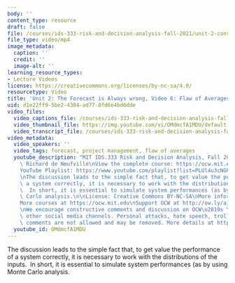 ```yaml
---
body: ''
content_type: resource
draft: false
file: /courses/ids-333-risk-and-decision-analysis-fall-2021/unit-2-consequences-video-6_360p_16_9.mp4
file_type: video/mp4
image_metadata:
  caption: ''
  credit: ''
  image-alt: ''
learning_resource_types:
- Lecture Videos
license: https://creativecommons.org/licenses/by-nc-sa/4.0/
resourcetype: Video
title: 'Unit 2: The Forecast is Always wrong, Video 6: Flaw of Averages 2-the Consequences'
uid: d1e22ff9-5be2-4304-ad77-8fd6e4bd6dde
video_files:
  video_captions_file: /courses/ids-333-risk-and-decision-analysis-fall-2021/1cxItQb8BWYijRlTd_oZb93ldSG16w9XB_transcript.webvtt
  video_thumbnail_file: https://img.youtube.com/vi/OMdmcfA1MDU/default.jpg
  video_transcript_file: /courses/ids-333-risk-and-decision-analysis-fall-2021/1cxItQb8BWYijRlTd_oZb93ldSG16w9XB_transcript.pdf
video_metadata:
  video_speakers: ''
  video_tags: forecast, project management, flaw of averages
  youtube_description: "MIT IDS.333 Risk and Decision Analysis, Fall 2021\nInstructor:\
    \ Richard de Neufville\nView the complete course: https://ocw.mit.edu/IDS-333F21\n\
    YouTube Playlist: https://www.youtube.com/playlist?list=PLUl4u3cNGP62jwhTqp8_1kwrkDkxZhpQC\n\
    \nThe discussion leads to the simple fact that, to get value the performance of\
    \ a system correctly, it is necessary to work with the distributions of the inputs.\
    \  In short, it is essential to simulate system performances (as by using Monte\
    \ Carlo analysis.\n\nLicense: Creative Commons BY-NC-SA\nMore information at https://ocw.mit.edu/terms\n\
    More courses at https://ocw.mit.edu\nSupport OCW at http://ow.ly/a1If50zVRlQ\n\
    \nWe encourage constructive comments and discussion on OCW\u2019s YouTube and\
    \ other social media channels. Personal attacks, hate speech, trolling, and inappropriate\
    \ comments are not allowed and may be removed. More details at https://ocw.mit.edu/comments."
  youtube_id: OMdmcfA1MDU
---
```

The discussion leads to the simple fact that, to get value the performance of a system correctly, it is necessary to work with the distributions of the inputs.  In short, it is essential to simulate system performances (as by using Monte Carlo analysis.